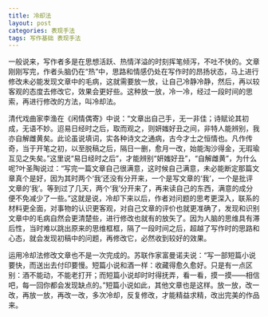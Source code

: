 ```yaml
---
title: 冷却法
layout: post
categories: 表现手法
tags: 写作基础 表现手法
---
```


一般说来，写作者多是在思想活跃、热情洋溢的时刻挥笔倾泻，不吐不快的。文章刚刚写完，作者头脑仍在“热”中，思路和情感仍处在写作时的昂扬状态，马上进行修改未必能发现文章中的毛病，这就需要放一放，让自己冷静冷静，然后，再以较客观的态度去修改它，效果会更好些。这种放一放，冷一冷，经过一段时间的思索，再进行修改的方法，叫冷却法。

清代戏曲家李渔在《闲情偶寄》中说：“文章出自己手，无一非佳；诗赋论其初成，无语不妙。迢易日经时之后，取而观之，则妍媸好丑之间，非特人能辨别，我亦自解雌黄矣。此论虽说填词，实各种诗文之通病，古今才士之恒情也。凡作传奇，当于开笔之初，以至脱稿之后，隔日一删，愈月一改，始能淘沙得金，无瑕瑜互见之失矣。”这里说“易日经时之后”，才能辨别“妍媸好丑”，“自解雌黄”，为什么呢?叶圣陶说过：“写完一篇文章自己很满意，这时候自己满意，未必能断定那篇文章真个是好，因为其时两个‘我’还没有分开来，一个是写文章的‘我’，一个是批评文章的‘我’。等到过了几天，两个‘我’分开来了，再来读自己的东西，满意的成分便不免减少了一些。”这就是说，冷却下来以后，作者对问题的思考更深入，联系的材料更全面，对事物的认识更客观，对自己文章的评价也就更准确了，发现和识别文章中的毛病自然会更清楚些，进行修改也就有的放矢了。因为人脑的思维具有滞后性，当时难以跳出原来的思维框框，隔了一段时间之后，超越了写作时的思路和心态，就会发现初稿中的问题，再修改它，必然收到较好的效果。

运用冷却法修改文章也不是一次完成的。苏联作家富曼诺夫说：“写一部短篇小说要快，而送出去付印要慢。短篇小说和酒一样：收藏得愈久愈好。只是有一点区别：酒不能动，不能老打开；而短篇小说却时时得抚弄，看一看，摸一摸——相信吧，每一回你都会发现缺点的。”短篇小说如此，其他文章也是这样。放一放，改一改，再放一放，再改一改，多次冷却，反复修改，才能精益求精，改出完美的作品来。 